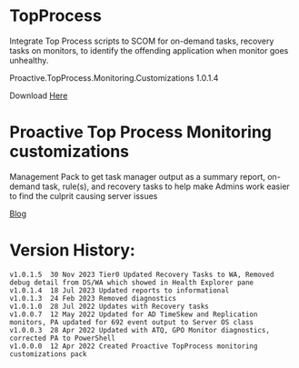 # TopProcess
Integrate Top Process scripts to SCOM for on-demand tasks, recovery tasks on monitors, to identify the offending application when monitor goes unhealthy.

Proactive.TopProcess.Monitoring.Customizations 1.0.1.4

Download [Here](https://github.com/theKevinJustin/TopProcess/blob/main/Proactive.TopProcess.Monitoring.Customizations.xml)

# Proactive Top Process Monitoring customizations
Management Pack to get task manager output as a summary report, on-demand task, rule(s),
and recovery tasks to help make Admins work easier to find the culprit causing server issues

[Blog](https://kevinjustin.com/blog/2023/08/14/top-process-powershell-script/)

# Version History:
```
v1.0.1.5  30 Nov 2023 Tier0 Updated Recovery Tasks to WA, Removed debug detail from DS/WA which showed in Health Explorer pane
v1.0.1.4  18 Jul 2023 Updated reports to informational
v1.0.1.3  24 Feb 2023 Removed diagnostics
v1.0.1.0  28 Jul 2022 Updates with Recovery tasks
v1.0.0.7  12 May 2022 Updated for AD TimeSkew and Replication monitors, PA updated for 692 event output to Server OS class
v1.0.0.3  28 Apr 2022 Updated with ATQ, GPO Monitor diagnostics, corrected PA to PowerShell
v1.0.0.0  12 Apr 2022 Created Proactive TopProcess monitoring customizations pack
```
